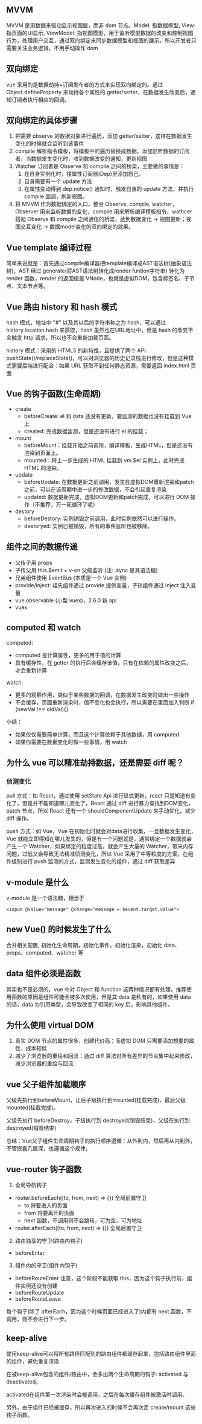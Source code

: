 ## MVVM

MVVM 是用数据来驱动显示视图层，而非 dom 节点。Model: 指数据模型, View: 指页面的UI显示, ViewModel: 指视图模型，用于监听模型数据的改变和控制视图行为，处理用户交互，通过双向绑定来同步数据模型和视图的展示。所以开发者只需要关注业务逻辑，不用手动操作 dom

## 双向绑定

vue 采用的是数据劫持+订阅发布者的方式来实现双向绑定的。通过 Object.defineProperty 来劫持各个属性的 getter/setter，在数据发生改变后，通知订阅者执行相应的回调。

## 双向绑定的具体步骤

1. 把需要 observe 的数据对象进行遍历，添加 getter/setter，这样在数据发生变化的时候就会监听到该事件
2. compile 解析指令模板，将模板中的遍历替换成数据，添加监听数据的订阅者，当数据发生变化时，收到数据改变的通知，更新视图
3. Watcher 订阅者是 Observe 和 compile 之间的桥梁，主要做的事情是：
   1. 在自身实例化时，往属性订阅器(Dep)里添加自己，
   2. 自身需要有一个 update 方法
   3. 在属性变动得到 dep.notice() 通知时，触发自身的 update 方法，并执行 compile 回调，刷新视图。
4. 将 MVVM 作为数据绑定的入口，整合 Observe, compile, watcher，Observer 用来监听数据的变化，compile 用来解析编译模板指令，wathcer 搭起 Observe 和 compile 之间通信的桥梁，达到数据变化 -> 视图更新；视图交互变化 -> 数据model变化的双向绑定的效果。

## Vue template 编译过程

简单来说就是：首先通过compile编译器把template编译成AST语法树(抽象语法树)，AST 经过 generate(将AST语法树转化成render funtion字符串) 转化为 render 函数，render 的返回值是 VNode，也就是虚拟DOM，包含标签名、子节点、文本节点等。

## Vue 路由 history 和 hash 模式

hash 模式，地址中 "#" 以及其以后的字符串称之为 hash，可以通过 history.location.hash 来获取，hash 虽然也在URL地址中，但是 hash 的改变不会触发 http 请求，所以也不会重新加载页面。

history 模式：采用的 HTML5 的新特性，且提供了两个 API: pushState()/replaceState()，可以对浏览器的历史记录栈进行修改，但是这种模式需要后端进行配合：如果 URL 获取不到任何静态资源，需要返回 index.html 页面

## Vue 的钩子函数(生命周期)

- create
  - beforeCreate: el 和 data 还没有更新，要监测的数据也没有挂载到 Vue 上
  - created: 完成数据监测，但是还没有进行 el 的挂载；
- mount
  - beforeMount：挂载开始之前调用，编译模板，生成HTML，但是还没有渲染到页面上。
  - mounted：将上一步生成的 HTML 挂载到 vm.$el 实例上，此时完成 HTML 的渲染。
- update
  - beforeUpdate: 在数据更新之前调用，发生在虚拟DOM重新渲染和patch之前，可以在该周期中进一步的修改数据，不会引起重复渲染
  - updated: 数据更新完成，虚拟DOM更新和patch完成，可以进行 DOM 操作（不推荐，万一死循环了呢）
- destory
  - beforeDestory: 实例销毁之前调用，此时实例依然可以进行操作。
  - destoryed: 实例已被销毁，所有的事件监听也被移除。

## 组件之间的数据传递

- 父传子用 props
- 子传父用 this.$emit + v-on 父级监听 (注: .sync 是其语法糖)
- 兄弟组件使用 EventBus (本质是一个 Vue 实例)
- provide/inject: 祖先组件通过 provide 提供变量，子孙组件通过 inject 注入变量
- vue.observable (小型 vuex)，2.6.0 新 api
- vuex

## computed 和 watch

computed:

- computed 是计算属性，更多的用于值的计算
- 具有缓存性，在 getter 的执行后会缓存该值，只有在依赖的属性改变之后，才会重新计算

watch:

- 更多的观察作用，类似于某些数据的回调，在数据发生改变时做出一些操作
- 不会缓存，页面重新渲染时，值不变化也会执行，所以需要在里面加入判断 if (newVal !== oldVal){}

小结：

- 如果仅仅需要简单计算，而且这个计算依赖于其他数据，用 computed
- 如果你需要在数据变化时做一些事情，用 watch

## 为什么 vue 可以精准劫持数据，还是需要 diff 呢？

### 侦测变化

pull 方式：如 React，通过使用 setState Api 进行显式更新，react 只是知道有变化了，但是并不能知道哪儿变化了，React 通过 diff 进行暴力查找到DOM变化，patch 节点，所以 React 还有一个 shouldComponentUpdate 来手动优化，减少 diff 操作。

push 方式：如 Vue，Vue 在初始化时就会对data进行收集，一旦数据发生变化，Vue 就能立即得知在哪儿发生的，但是有一个问题就是，通常绑定一个数据就会产生一个 Watcher，如果绑定的粒度过高，就会产生大量的 Watcher，带来内存问题，过低又会导致无法精准侦测变化，所以 Vue 采用了中等粒度的方案，在组件级别进行 push 监测的方式，监测发生变化的组件，通过 diff 获取差异

## v-module 是什么

v-module 是一个语法糖，相当于

```vue
<input @value="message" @change="message = $event.target.value">
```

## new Vue() 的时候发生了什么

合并相关配置, 初始化生命周期，初始化事件，初始化渲染，初始化 data、props、computed、watcher 等

## data 组件必须是函数

其实也不是必须的，vue 中对 Object 和 function 这两种情况都有处理，推荐使用函数的原因是组件可能会被多次使用，但是其 data 是私有的，如果使用 data 的话，data 为引用类型，会导致改变了相同的 key 后，影响其他组件。

## 为什么使用 virtual DOM

1. 真实 DOM 节点的属性很多，创建代价高；而虚拟 DOM 只需要添加想要的属性，成本较低
2. 减少了浏览器的重绘和回流：通过 diff 算法对所有差异的节点集中起来修改，减少浏览器的重绘与回流


## vue 父子组件加载顺序

父级先执行到beforeMount，让后子级执行到mounted(挂载完成)，最后父级 mounted(挂载完成)。

父级先执行 beforeDestroy，子级执行到 destroyed(销毁结束)，父级在执行到 destroyed(销毁结束)

总结：Vue父子组件生命周期钩子的执行顺序遵循：从外到内，然后再从内到外，不管嵌套几层深，也遵循这个规律。

## vue-router 钩子函数

1. 全局导航钩子
  - router.beforeEach((to, from, next) => {}) 全局前置守卫
    - to 将要进入的页面
    - from 将要离开的页面
    - next 函数，不调用则不会跳转，可为空，可为地址
  - router.afterEach((to, from, next) => {}) 全局后置守卫

2. 路由独享的守卫(路由内钩子)
  - beforeEnter

3. 组件内的守卫(组件内钩子)
  - beforeRouteEnter 注意，这个阶段不能获取 this，因为这个钩子执行前，组件实例还没有创建
  - beforeRouteUpdate
  - beforeRouteLeave

每个钩子(除了 afterEach，因为这个时候页面已经进入了)内都有 next 函数，不调用，则不会进行下一步。

## keep-alive

使用keep-alive可以将所有路径匹配到的路由组件都缓存起来，包括路由组件里面的组件，避免重复渲染

在被keep-alive包含的组件/路由中，会多出两个生命周期的钩子: activated 与 deactivated。

activated在组件第一次渲染时会被调用，之后在每次缓存组件被激活时调用。

另外，由于组件已经被缓存，所以再次进入的时候不会再次走 create/mount 这些钩子函数。